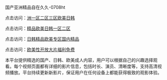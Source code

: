 国产亚洲精品自在久久-0708ht

点击访问：<a href="https://heiliaoxqkkct.pages.dev">洲一区二区三区欧美日韩</a>

点击访问：<a href="https://heiliaoxwd5i8.pages.dev">精品欧美日韩一区二区</a>

点击访问：<a href="https://heiliaowzu4ur.pages.dev">日韩精品欧美专区国内精品</a>

点击访问：<a href="https://heiliaozj3tjd.pages.dev">欧美性开放大片福利免费</a>

本平台提供精选的国产、日韩、欧美成人内容，用户可以根据自己的兴趣选择观看。每个视频页面都有详细的影片信息，包括时长、演员、清晰度等，支持高清视频播放。平台持续更新新影片，保证用户在任何设备上都能获得极致的观影体验。
<span style="display:none;">[Canonical link](https://github.com/ha20250708/ha8 ）</span>

